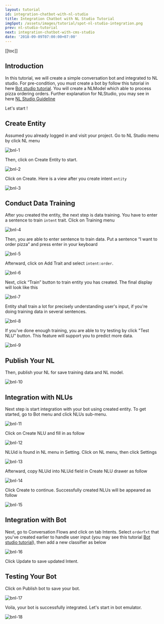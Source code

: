 ```yaml
---
layout: tutorial
id: integration-chatbot-with-nl-studio
title: Integration Chatbot with NL Studio Tutorial
imgSpot: /assets/images/tutorial/spot-nl-studio-integration.png
prev: nl-studio-tutorial
next: integration-chatbot-with-cms-studio
date: '2018-09-09T07:00:00+07:00'
---
```


[[toc]]

## Introduction

In this tutorial, we will create a simple conversation bot and integrated to NL studio. For pre-condition, you must create a bot by follow this tutorial in here [Bot studio tutorial](/tutorial/bot-studio/). You will create a NLModel which able to process pizza ordering orders. Further explanation for NLStudio, you may see in here [NL Studio Guideline](/tutorial/nl-studio/)

Let's start !

## Create Entity

Assumed you already logged in and visit your project. Go to NL Studio menu by click NL menu

![bnl-1](/assets/images/tutorial/bot-nl/bnl-1.png)

Then, click on Create Entity to start.

![bnl-2](/assets/images/tutorial/bot-nl/bnl-2.png)

Click on Create. Here is a view after you create intent `entity`

![bnl-3](/assets/images/tutorial/bot-nl/bnl-3.png)

## Conduct Data Training

After you created the entity, the next step is data training. You have to enter a sentence to train `intent` trait. Click on Training menu

![bnl-4](/assets/images/tutorial/bot-nl/bnl-4.png)

Then, you are able to enter sentence to train data. Put a sentence “I want to order pizza” and press enter in your keyboard

![bnl-5](/assets/images/tutorial/bot-nl/bnl-5.png)

Afterward, click on Add Trait and select `intent:order`.

![bnl-6](/assets/images/tutorial/bot-nl/bnl-6.png)

Next, click “Train” button to train entity you has created. The final display will look like this

![bnl-7](/assets/images/tutorial/bot-nl/bnl-7.png)

Entity shall train a lot for precisely understanding user's input, if you're doing training data in several sentences.

![bnl-8](/assets/images/tutorial/bot-nl/bnl-8.png)

If you've done enough training, you are able to try testing by click "Test NLU" button. This feature will support you to predict more data.

![bnl-9](/assets/images/tutorial/bot-nl/bnl-9.png)

## Publish Your NL

Then, publish your NL for save training data and NL model.

![bnl-10](/assets/images/tutorial/bot-nl/bnl-10.png)

## Integration with NLUs

Next step is start integration with your bot using created entity. To get started, go to Bot menu and click NLUs sub-menu.

![bnl-11](/assets/images/tutorial/bot-nl/bnl-11.png)

Click on Create NLU and fill in as follow

![bnl-12](/assets/images/tutorial/bot-nl/bnl-12.png)

NLUid is found in NL menu in Setting. Click on NL menu, then click Settings

![bnl-13](/assets/images/tutorial/bot-nl/bnl-13.png)

Afterward, copy NLUid into NLUid field in Create NLU drawer as follow

![bnl-14](/assets/images/tutorial/bot-nl/bnl-14.png)

Click Create to continue. Successfully created NLUs will be appeared as follow

![bnl-15](/assets/images/tutorial/bot-nl/bnl-15.png)

## Integration with Bot

Next, go to Conversation Flows and click on tab Intents. Select `orderTxt` that you've created earlier to handle user input (you may see this tutorial [Bot studio tutorial](/tutorial/bot-studio/)), then add a new classifier as below

![bnl-16](/assets/images/tutorial/bot-nl/bnl-16.png)

Click Update to save updated Intent.

## Testing Your Bot

Click on Publish bot to save your bot.

![bnl-17](/assets/images/tutorial/bot-nl/bnl-17.png)

Voila, your bot is successfully integrated. Let's start in bot emulator.

![bnl-18](/assets/images/tutorial/bot-nl/bnl-18.png)
